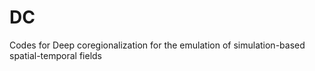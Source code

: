 # DC
Codes for Deep coregionalization for the emulation of simulation-based spatial-temporal fields
